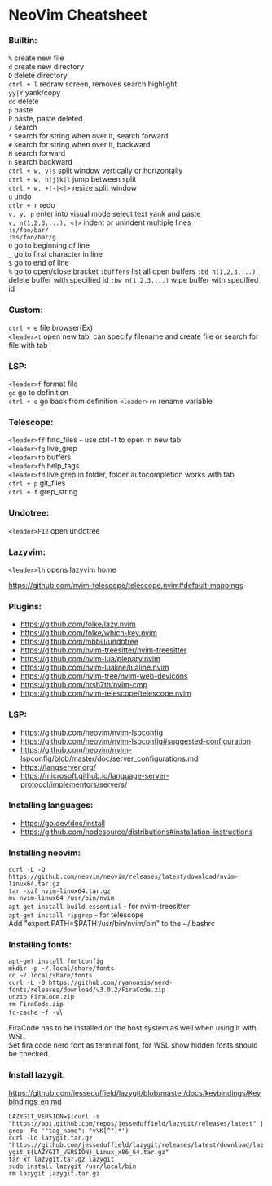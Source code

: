 # NeoVim Cheatsheet

### Builtin:
`%` create new file\
`d` create new directory\
`D` delete directory\
`ctrl + l` redraw screen, removes search highlight\
`yy|Y` yank/copy\
`dd` delete\
`p` paste\
`P` paste, paste deleted \
`/` search\
`*` search for string when over it, search forward\
`#` search for string when over it, backward\
`N` search forward\
`n` search backward\
`ctrl + w, v|s` split window vertically or horizontally\
`ctrl + w, h|j|k|l` jump between split\
`ctrl + w, +|-|<|>` resize split window\
`u` undo\
`ctlr + r` redo\
`v, y, p` enter into visual mode select text yank and paste\
`v, n(1,2,3,...), <|>` indent or unindent multiple lines\
`:s/foo/bar/`\
`:%s/foo/bar/g`\
`0` go to beginning of line\
`_` go to first character in line\
`$` go to end of line\
`%` go to open/close bracket
`:buffers` list all open buffers
`:bd n(1,2,3,...)` delete buffer with specified id
`:bw n(1,2,3,...)` wipe buffer with specified id

### Custom:
`ctrl + e` file browser(Ex)\
`<leader>t` open new tab, can specify filename and create file or search for file with tab

### LSP:
`<leader>f` format file\
`gd` go to definition\
`ctrl + o` go back from definition
`<leader>rn` rename variable

### Telescope:
`<leader>ff` find_files - use ctrl+t to open in new tab\
`<leader>fg` live_grep\
`<leader>fb` buffers\
`<leader>fh` help_tags\
`<leader>fd` live grep in folder, folder autocompletion works with tab\
`ctrl + p` git_files\
`ctrl + f` grep_string

### Undotree:
`<leader>F12` open undotree

### Lazyvim:
`<leader>lh` opens lazyvim home

https://github.com/nvim-telescope/telescope.nvim#default-mappings

### Plugins:
* https://github.com/folke/lazy.nvim
* https://github.com/folke/which-key.nvim
* https://github.com/mbbill/undotree
* https://github.com/nvim-treesitter/nvim-treesitter
* https://github.com/nvim-lua/plenary.nvim
* https://github.com/nvim-lualine/lualine.nvim
* https://github.com/nvim-tree/nvim-web-devicons
* https://github.com/hrsh7th/nvim-cmp
* https://github.com/nvim-telescope/telescope.nvim

### LSP:
* https://github.com/neovim/nvim-lspconfig
* https://github.com/neovim/nvim-lspconfig#suggested-configuration
* https://github.com/neovim/nvim-lspconfig/blob/master/doc/server_configurations.md
* https://langserver.org/
* https://microsoft.github.io/language-server-protocol/implementors/servers/

### Installing languages:
* https://go.dev/doc/install
* https://github.com/nodesource/distributions#installation-instructions

### Installing neovim:
`curl -L -O https://github.com/neovim/neovim/releases/latest/download/nvim-linux64.tar.gz`\
`tar -xzf nvim-linux64.tar.gz`\
`mv nvim-linux64 /usr/bin/nvim`\
`apt-get install build-essential` - for nvim-treesitter\
`apt-get install ripgrep` - for telescope\
Add "export PATH=$PATH:/usr/bin/nvim/bin" to the ~/.bashrc

### Installing fonts:
`apt-get install fontconfig`\
`mkdir -p ~/.local/share/fonts`\
`cd ~/.local/share/fonts`\
`curl -L -O https://github.com/ryanoasis/nerd-fonts/releases/download/v3.0.2/FiraCode.zip`\
`unzip FiraCode.zip`\
`rm FiraCode.zip`\
`fc-cache -f -v`\

FiraCode has to be installed on the host system as well when using it with WSL.\
Set fira code nerd font as terminal font, for WSL show hidden fonts should be checked.

### Install lazygit:
https://github.com/jesseduffield/lazygit/blob/master/docs/keybindings/Keybindings_en.md

`LAZYGIT_VERSION=$(curl -s "https://api.github.com/repos/jesseduffield/lazygit/releases/latest" | grep -Po '"tag_name": "v\K[^"]*')`\
`curl -Lo lazygit.tar.gz "https://github.com/jesseduffield/lazygit/releases/latest/download/lazygit_${LAZYGIT_VERSION}_Linux_x86_64.tar.gz"`\
`tar xf lazygit.tar.gz lazygit`\
`sudo install lazygit /usr/local/bin`\
`rm lazygit lazygit.tar.gz`
